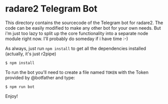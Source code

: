 radare2 Telegram Bot
====================

This directory contains the sourcecode of the Telegram bot
for radare2. The code can be easily modified to make any
other bot for your own needs. But i'm just too lazy to split
up the core functionality into a separate node module right
now. I'll probably do someday if i have time :-)

As always, just run `npm install` to get all the dependencies
installed (actually, it's just r2pipe)

	$ npm install

To run the bot you'll need to create a file named `TOKEN`
with the Token provided by @botfather and type:

	$ npm run bot

Enjoy!
